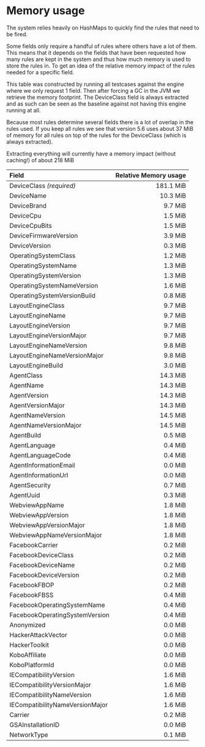 Memory usage
============
The system relies heavily on HashMaps to quickly find the rules that need to be fired.

Some fields only require a handful of rules where others have a lot of them.
This means that it depends on the fields that have been requested how many rules are kept in the system and
thus how much memory is used to store the rules in.
To get an idea of the relative memory impact of the rules needed for a specific field.

This table was constructed by running all testcases against the engine where we only request 1 field.
Then after forcing a GC in the JVM we retrieve the memory footprint.
The DeviceClass field is always extracted and as such can be seen as the baseline against not having
this engine running at all.

Because most rules determine several fields there is a lot of overlap in the rules used.
If you keep all rules we see that version 5.6 uses about 37 MiB of memory for all rules
on top of the rules for the DeviceClass (which is always extracted).

Extracting everything will currently have a memory impact (without caching!) of about 218 MiB

| Field | Relative Memory usage  |
| :--- | ---: |
| DeviceClass *(required)*        |  181.1 MiB |
| DeviceName                      |   10.3 MiB |
| DeviceBrand                     |    9.7 MiB |
| DeviceCpu                       |    1.5 MiB |
| DeviceCpuBits                   |    1.5 MiB |
| DeviceFirmwareVersion           |    3.9 MiB |
| DeviceVersion                   |    0.3 MiB |
| OperatingSystemClass            |    1.2 MiB |
| OperatingSystemName             |    1.3 MiB |
| OperatingSystemVersion          |    1.3 MiB |
| OperatingSystemNameVersion      |    1.6 MiB |
| OperatingSystemVersionBuild     |    0.8 MiB |
| LayoutEngineClass               |    9.7 MiB |
| LayoutEngineName                |    9.7 MiB |
| LayoutEngineVersion             |    9.7 MiB |
| LayoutEngineVersionMajor        |    9.7 MiB |
| LayoutEngineNameVersion         |    9.8 MiB |
| LayoutEngineNameVersionMajor    |    9.8 MiB |
| LayoutEngineBuild               |    3.0 MiB |
| AgentClass                      |   14.3 MiB |
| AgentName                       |   14.3 MiB |
| AgentVersion                    |   14.3 MiB |
| AgentVersionMajor               |   14.3 MiB |
| AgentNameVersion                |   14.5 MiB |
| AgentNameVersionMajor           |   14.5 MiB |
| AgentBuild                      |    0.5 MiB |
| AgentLanguage                   |    0.4 MiB |
| AgentLanguageCode               |    0.4 MiB |
| AgentInformationEmail           |    0.0 MiB |
| AgentInformationUrl             |    0.0 MiB |
| AgentSecurity                   |    0.7 MiB |
| AgentUuid                       |    0.3 MiB |
| WebviewAppName                  |    1.8 MiB |
| WebviewAppVersion               |    1.8 MiB |
| WebviewAppVersionMajor          |    1.8 MiB |
| WebviewAppNameVersionMajor      |    1.8 MiB |
| FacebookCarrier                 |    0.2 MiB |
| FacebookDeviceClass             |    0.2 MiB |
| FacebookDeviceName              |    0.2 MiB |
| FacebookDeviceVersion           |    0.2 MiB |
| FacebookFBOP                    |    0.2 MiB |
| FacebookFBSS                    |    0.4 MiB |
| FacebookOperatingSystemName     |    0.4 MiB |
| FacebookOperatingSystemVersion  |    0.4 MiB |
| Anonymized                      |    0.0 MiB |
| HackerAttackVector              |    0.0 MiB |
| HackerToolkit                   |    0.0 MiB |
| KoboAffiliate                   |    0.0 MiB |
| KoboPlatformId                  |    0.0 MiB |
| IECompatibilityVersion          |    1.6 MiB |
| IECompatibilityVersionMajor     |    1.6 MiB |
| IECompatibilityNameVersion      |    1.6 MiB |
| IECompatibilityNameVersionMajor |    1.6 MiB |
| Carrier                         |    0.2 MiB |
| GSAInstallationID               |    0.0 MiB |
| NetworkType                     |    0.1 MiB |
